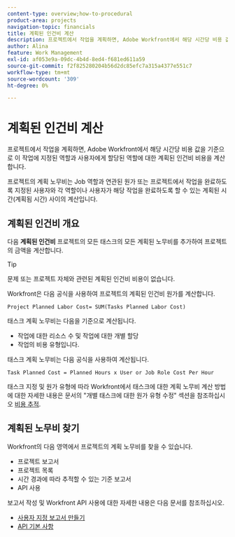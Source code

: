 ```yaml
---
content-type: overview;how-to-procedural
product-area: projects
navigation-topic: financials
title: 계획된 인건비 계산
description: 프로젝트에서 작업을 계획하면, Adobe Workfront에서 해당 시간당 비용 값을 기준으로 이 작업에 지정된 역할과 사용자에게 할당된 역할에 대한 계획된 인건비 비용을 계산합니다.
author: Alina
feature: Work Management
exl-id: af053e9a-09dc-4b4d-8ed4-f681ed611a59
source-git-commit: f2f825280204b56d2dc85efc7a315a4377e551c7
workflow-type: tm+mt
source-wordcount: '309'
ht-degree: 0%

---
```


# 계획된 인건비 계산

프로젝트에서 작업을 계획하면, Adobe Workfront에서 해당 시간당 비용 값을 기준으로 이 작업에 지정된 역할과 사용자에게 할당된 역할에 대한 계획된 인건비 비용을 계산합니다.

프로젝트의 계획 노무비는 Job 역할과 연관된 원가 또는 프로젝트에서 작업을 완료하도록 지정된 사용자와 각 역할이나 사용자가 해당 작업을 완료하도록 할 수 있는 계획된 시간(계획됨 시간) 사이의 계산입니다.

## 계획된 인건비 개요

다음 **계획된 인건비** 프로젝트의 모든 태스크의 모든 계획된 노무비를 추가하여 프로젝트의 금액을 계산합니다.

>[!TIP]
>
>문제 또는 프로젝트 자체와 관련된 계획된 인건비 비용이 없습니다.

Workfront은 다음 공식을 사용하여 프로젝트의 계획된 인건비 원가를 계산합니다.

```
Project Planned Labor Cost= SUM(Tasks Planned Labor Cost)
```

태스크 계획 노무비는 다음을 기준으로 계산됩니다.

* 작업에 대한 리소스 수 및 작업에 대한 개별 할당
* 작업의 비용 유형입니다.

태스크 계획 노무비는 다음 공식을 사용하여 계산됩니다.

```
Task Planned Cost = Planned Hours x User or Job Role Cost Per Hour
```

태스크 지정 및 원가 유형에 따라 Workfront에서 태스크에 대한 계획 노무비 계산 방법에 대한 자세한 내용은 문서의 &quot;개별 태스크에 대한 원가 유형 수정&quot; 섹션을 참조하십시오 [비용 추적](../../../manage-work/projects/project-finances/track-costs.md).

## 계획된 노무비 찾기

Workfront의 다음 영역에서 프로젝트의 계획 노무비를 찾을 수 있습니다.

* 프로젝트 보고서
* 프로젝트 목록
* 시간 경과에 따라 추적할 수 있는 기준 보고서
* API 사용

보고서 작성 및 Workfront API 사용에 대한 자세한 내용은 다음 문서를 참조하십시오.

* [사용자 지정 보고서 만들기](../../../reports-and-dashboards/reports/creating-and-managing-reports/create-custom-report.md)
* [API 기본 사항](../../../wf-api/general/api-basics.md)

